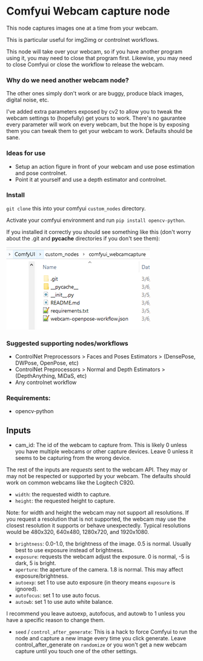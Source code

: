 # Comfyui Webcam capture node

This node captures images one at a time from your webcam. 

This is particular useful for img2img or controlnet workflows. 

This node will take over your webcam, so if you have another program using it, you may need to close that program first.  Likewise, you may need to close Comfyui or close the workflow to release the webcam.

### Why do we need another webcam node?

The other ones simply don't work or are buggy, produce black images, digital noise, etc. 

I've added extra parameters exposed by cv2 to allow you to tweak the webcam settings to (hopefully) get yours to work. There's no gaurantee every parameter will work on every webcam, but the hope is by exposing them you can tweak them to get your webcam to work. Defaults should be sane.

### Ideas for use

* Setup an action figure in front of your webcam and use pose estimation and pose controlnet.
* Point it at yourself and use a depth estimator and controlnet.

### Install

`git clone` this into your comfyui `custom_nodes` directory.

Activate your comfyui environment and run `pip install opencv-python`.

If you installed it correctly you should see something like this (don't worry about the .git and __pycache__ directories if you don't see them): 

![](installed_correctly.png) 


### Suggested supporting nodes/workflows

* ControlNet Preprocessors > Faces and Poses Estimators > (DensePose, DWPose, OpenPose, etc)
* ControlNet Preprocessors > Normal and Depth Estimators > (DepthAnything, MiDaS, etc)
* Any controlnet workflow

### Requirements:
* opencv-python

## Inputs

* cam_id: The id of the webcam to capture from.  This is likely 0 unless you have multiple webcams or other capture devices. Leave 0 unless it seems to be capturing from the wrong device.

The rest of the inputs are *requests* sent to the webcam API.  They may or may not be respected or supported by your webcam. The defaults should work on common webcams like the Logitech C920.

* `width`: the requested width to capture.  
* `height`: the requested height to capture.

Note: for width and height the webcam may not support all resolutions.  If you request a resolution that is not supported, the webcam may use the closest resolution it supports or behave unexpectedly.
Typical resolutions would be 480x320, 640x480, 1280x720, and 1920x1080. 

* `brightness`: 0.0-1.0, the brightness of the image.  0.5 is normal. Usually best to use exposure instead of brightness.
* `exposure`: requests the webcam adjust the exposure. 0 is normal, -5 is dark, 5 is bright.
* `aperture`: the aperture of the camera.  1.8 is normal. This may affect exposure/brightness. 
* `autoexp`: set 1 to use auto exposure (in theory means `exposure` is ignored).
* `autofocus`: set 1 to use auto focus.
* `autowb`: set 1 to use auto white balance. 

I recommend you leave autoexp, autofocus, and autowb to 1 unless you have a specific reason to change them. 

* `seed` / `control_after_generate`: 
This is a hack to force Comfyui to run the node and capture a new image every time you click generate. Leave control_after_generate on `randomize` or you won't get a new webcam capture until you touch one of the other settings.